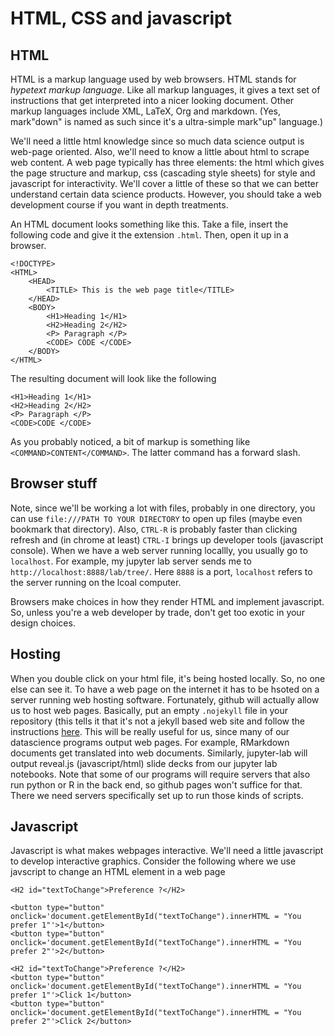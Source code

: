 # HTML, CSS and javascript

## HTML

HTML is a markup language used by web browsers. HTML stands for *hypetext markup language*. Like all markup languages, it gives a text set of instructions that get interpreted into a nicer looking document. Other markup languages include XML, LaTeX, Org and markdown. (Yes, mark"down" is named as such since it's a ultra-simple mark"up" language.)

We'll need a little html knowledge since so much data science output is web-page oriented. Also, we'll need to know a little about html to scrape web content. A web page typically has three elements: the html which gives the page structure and markup, css (cascading style sheets) for style and javascript for interactivity. We'll cover a little of these so that we can better understand certain data science products. However, you should take a web development course if you want in depth treatments.

An HTML document looks something like this. Take a file, insert the following code and give it the extension `.html`. Then, open it up in a browser.

```
<!DOCTYPE>
<HTML>
    <HEAD>
        <TITLE> This is the web page title</TITLE>
    </HEAD>
    <BODY>
        <H1>Heading 1</H1>
        <H2>Heading 2</H2>
        <P> Paragraph </P>
        <CODE> CODE </CODE>
    </BODY>
</HTML>
```

The resulting document will look like the following

```{note}
<H1>Heading 1</H1>
<H2>Heading 2</H2>
<P> Paragraph </P>
<CODE>CODE </CODE>
```
As you probably noticed, a bit of markup is something like `<COMMAND>CONTENT</COMMAND>`. The latter command has a forward slash. 

## Browser stuff
Note, since we'll be working a lot with files, probably in one directory, you can use `file:///PATH TO YOUR DIRECTORY` to open up files (maybe even bookmark that directory). Also, `CTRL-R` is probably faster than clicking refresh and (in chrome at least) `CTRL-I` brings up developer tools (javascript console). When we have a web server running locallly, you usually go to `localhost`. For example, my jupyter lab server sends me to `http://localhost:8888/lab/tree/`. Here `8888` is a port, `localhost` refers to the server running on the lcoal computer.

Browsers make choices in how they render HTML and implement javascript. So, unless you're a web developer by trade, don't get too exotic in your design choices.

## Hosting
When you double click on your html file, it's being hosted locally. So, no one else can see it. To have a web page on the internet it has to be hsoted on a server running web hosting software. Fortunately, github will actually allow us to host web pages. Basically, put an empty `.nojekyll` file in your repository (this tells it that it's not a jekyll based web site and follow the instructions [here](https://pages.github.com/). This will be really useful for us, since many of our datascience programs output web pages. For example, RMarkdown documents get translated into web documents. Similarly, jupyter-lab will output reveal.js (javascript/html) slide decks from our jupyter lab notebooks. Note that some of our programs will require servers that also run python or R in the back end, so github pages won't suffice for that. There we need servers specifically set up to run those kinds of scripts.

## Javascript

Javascript is what makes webpages interactive. We'll need a little javascript to develop interactive graphics. Consider the following where we use javscript to change an HTML element in a web page

```
<H2 id="textToChange">Preference ?</H2>

<button type="button" onclick='document.getElementById("textToChange").innerHTML = "You prefer 1"'>1</button>
<button type="button" onclick='document.getElementById("textToChange").innerHTML = "You prefer 2"'>2</button>
```

```{note}
<H2 id="textToChange">Preference ?</H2>
<button type="button" onclick='document.getElementById("textToChange").innerHTML = "You prefer 1"'>Click 1</button>
<button type="button" onclick='document.getElementById("textToChange").innerHTML = "You prefer 2"'>Click 2</button>
```




